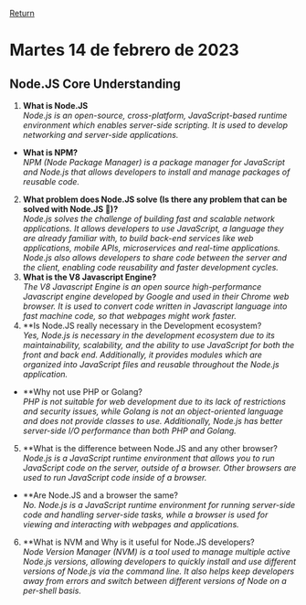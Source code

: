 [Return](https://github.com/LuisVA29/core-code-from-scratch-readme)
# Martes 14 de febrero de 2023
## Node.JS Core Understanding 
1. **What is Node.JS** <br>
    _Node.js is an open-source, cross-platform, JavaScript-based runtime environment which enables server-side scripting. It is used to develop networking and        server-side applications._<br>
  - **What is NPM?**<br>
    _NPM (Node Package Manager) is a package manager for JavaScript and Node.js that allows developers to install and manage packages of reusable code._<br>
2.  **What problem does Node.JS solve (Is there any problem that can be solved with Node.JS 🤔)?** <br>
    _Node.js solves the challenge of building fast and scalable network applications. It allows developers to use JavaScript, a language they are already familiar with, to build back-end services like web applications, mobile APIs, microservices and real-time applications. Node.js also allows developers to share code between the server and the client, enabling code reusability and faster development cycles._<br>
3.  **What is the V8 Javascript Engine?** <br>
    _The V8 Javascript Engine is an open source high-performance Javascript engine developed by Google and used in their Chrome web browser. It is used to convert code written in Javascript language into fast machine code, so that webpages might work faster._<br>
4.  **Is Node.JS really necessary in the Development ecosystem? <br>
    _Yes, Node.js is necessary in the development ecosystem due to its maintainability, scalability, and the ability to use JavaScript for both the front and back end. Additionally, it provides modules which are organized into JavaScript files and reusable throughout the Node.js application._<br>
   - **Why not use PHP or Golang? <br>
    _PHP is not suitable for web development due to its lack of restrictions and security issues, while Golang is not an object-oriented language and does not provide classes to use. Additionally, Node.js has better server-side I/O performance than both PHP and Golang._<br>
5.  **What is the difference between Node.JS and any other browser? <br>
_Node.js is a JavaScript runtime environment that allows you to run JavaScript code on the server, outside of a browser. Other browsers are used to run JavaScript code inside of a browser._<br>
   - **Are Node.JS and a browser the same? <br>
   _No. Node.js is a JavaScript runtime environment for running server-side code and handling server-side tasks, while a browser is used for viewing and interacting with webpages and applications._<br>
6.  **What is NVM and Why is it useful for Node.JS developers? <br>
_Node Version Manager (NVM) is a tool used to manage multiple active Node.js versions, allowing developers to quickly install and use different versions of Node.js via the command line. It also helps keep developers away from errors and switch between different versions of Node on a per-shell basis._
